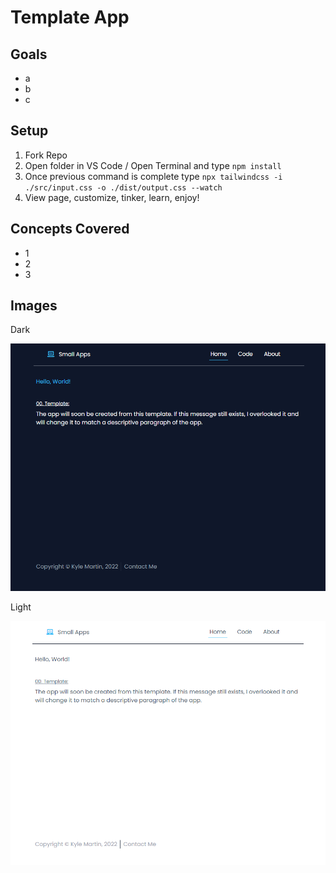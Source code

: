 # Template App

## Goals

- a
- b
- c

## Setup

1. Fork Repo
2. Open folder in VS Code / Open Terminal and type `npm install`
3. Once previous command is complete type `npx tailwindcss -i ./src/input.css -o ./dist/output.css --watch`
4. View page, customize, tinker, learn, enjoy!

## Concepts Covered

- 1
- 2
- 3

## Images

Dark

![Alt text](https://raw.githubusercontent.com/Thesnowmanndev/Random-Small-Web-Apps/main/00.%20Template/images/dark.png "Picture")

Light

![Alt text](https://raw.githubusercontent.com/Thesnowmanndev/Random-Small-Web-Apps/main/00.%20Template/images/light.png "Picture")
